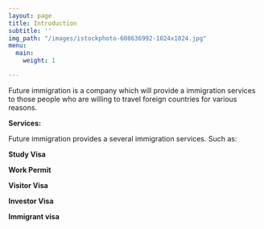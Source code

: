 ```yaml
---
layout: page
title: Introduction
subtitle: ''
img_path: "/images/istockphoto-608636992-1024x1024.jpg"
menu:
  main:
    weight: 1

---
```

Future immigration is a company which will provide a immigration services to those people who are willing to travel foreign countries for various reasons.

**Services:**

Future immigration provides a several immigration services. Such as:

**Study Visa** 

**Work Permit**

 **Visitor Visa**

**Investor Visa** 

**Immigrant visa**